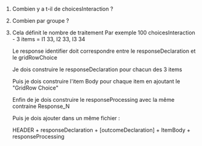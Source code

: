 
1. Combien y a t-il de choicesInteraction ?
2. Combien par groupe ?
3. Cela définit le nombre de traitement
    Par exemple 100 choicesInteraction - 3 items = I1 33, I2 33, I3 34

    Le response identifier doit correspondre entre le responseDeclaration et le gridRowChoice

    Je dois construire le responseDeclaration pour chacun des 3 items

    Puis je dois construire l'item Body pour chaque item en ajoutant le "GridRow Choice"

    Enfin de je dois construire le responseProcessing avec la même contraine Response_N

    Puis je dois ajouter dans un même fichier :

    HEADER + responseDeclaration + [outcomeDeclaration] + ItemBody + responseProcessing

